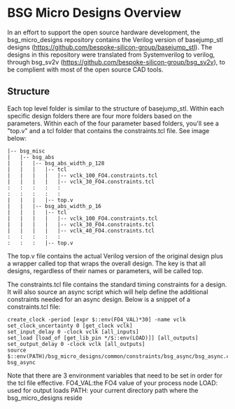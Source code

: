 # BSG Micro Designs Overview
In an effort to support the open source hardware development, the bsg_micro_designs repository contains the Verilog version of basejump_stl designs (https://github.com/bespoke-silicon-group/basejump_stl). The designs in this repository were translated from Systemverilog to verilog, through bsg_sv2v (https://github.com/bespoke-silicon-group/bsg_sv2v), to be complient with most of the open source CAD tools. 

## Structure
Each top level folder is similar to the structure of basejump_stl. Within each specific design folders there are four more folders based on the parameters. Within each of the four parameter based folders, you'll see a "top.v" and a tcl folder that contains the constraints.tcl file. See image below:
```
|-- bsg_misc
|   |-- bsg_abs
|   |   |-- bsg_abs_width_p_128
|   |   |   |-- tcl
|   |   |   |   |-- vclk_100_FO4.constraints.tcl
|   |   |   |   |-- vclk_30_FO4.constraints.tcl
:   :   :   :   :
:   :   :   :   :
|   |   |   |-- top.v
|   |   |-- bsg_abs_width_p_16
|   |   |   |-- tcl
|   |   |   |   |-- vclk_100_FO4.constraints.tcl
|   |   |   |   |-- vclk_30_FO4.constraints.tcl
|   |   |   |   |-- vclk_40_FO4.constraints.tcl
:   :   :   :   :
:   :   :   |-- top.v
```
The top.v file contains the actual Verilog version of the original design plus a wrapper called top that wraps the overall design. The key is that all designs, regardless of their names or parameters, will be called top.

The constraints.tcl file contains the standard timing constraints for a design. It will also source an async script which will help define the additional constraints needed for an async design. Below is a snippet of a constraints.tcl file:

```
create_clock -period [expr $::env(FO4_VAL)*30] -name vclk
set_clock_uncertainty 0 [get_clock vclk]
set_input_delay 0 -clock vclk [all_inputs]
set_load [load_of [get_lib_pin */$::env(LOAD)]] [all_outputs]
set_output_delay 0 -clock vclk [all_outputs]
source $::env(PATH)/bsg_micro_designs/common/constraints/bsg_async/bsg_async.constraints.tcl
bsg_async
```
Note that there are 3 environment variables that need to be set in order for the tcl file effective. 
FO4_VAL:the FO4 value of your process node
LOAD: used for output loads
PATH: your current directory path where the bsg_micro_designs reside
